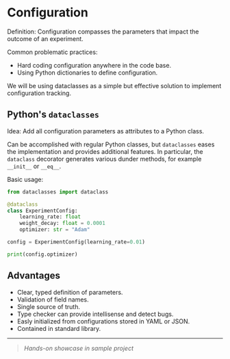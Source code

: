 # Configuration

Definition: Configuration compasses the parameters that impact the outcome of an experiment.

Common problematic practices:
- Hard coding configuration anywhere in the code base.
- Using Python dictionaries to define configuration.

We will be using dataclasses as a simple but effective solution to implement configuration tracking.

## Python's `dataclasses`
Idea: Add all configuration parameters as attributes to a Python class.

Can be accomplished with regular Python classes, but `dataclasses` eases the implementation and provides additional features. In particular, the `dataclass` decorator generates various dunder methods, for example `__init__` or `__eq__`.

Basic usage:
```python
from dataclasses import dataclass

@dataclass
class ExperimentConfig:
    learning_rate: float
    weight_decay: float = 0.0001
    optimizer: str = "Adam"

config = ExperimentConfig(learning_rate=0.01)

print(config.optimizer)
```

## Advantages 
* Clear, typed definition of parameters.
* Validation of field names.
* Single source of truth.
* Type checker can provide intellisense and detect bugs.
* Easly initialized from configurations stored in YAML or JSON.
* Contained in standard library.

---
> *Hands-on showcase in sample project*